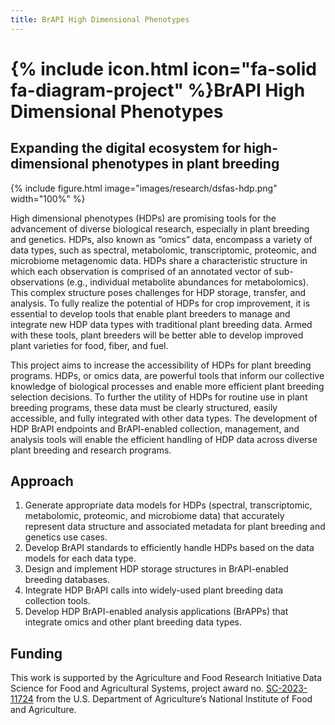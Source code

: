 ```yaml
---
title: BrAPI High Dimensional Phenotypes
---
```


# {% include icon.html icon="fa-solid fa-diagram-project" %}BrAPI High Dimensional Phenotypes

## Expanding the digital ecosystem for high-dimensional phenotypes in plant breeding

{%
  include figure.html
  image="images/research/dsfas-hdp.png"
  width="100%"
%}

High dimensional phenotypes (HDPs) are promising tools for the advancement of diverse biological research, especially in plant breeding and genetics. HDPs, also known as “omics” data, encompass a variety of data types, such as spectral, metabolomic, transcriptomic, proteomic, and microbiome metagenomic data. HDPs share a characteristic structure in which each observation is comprised of an annotated vector of sub-observations (e.g., individual metabolite abundances for metabolomics). This complex structure poses challenges for HDP storage, transfer, and analysis. To fully realize the potential of HDPs for crop improvement, it is essential to develop tools that enable plant breeders to manage and integrate new HDP data types with traditional plant breeding data. Armed with these tools, plant breeders will be better able to develop improved plant varieties for food, fiber, and fuel.

This project aims to increase the accessibility of HDPs for plant breeding programs. HDPs, or omics data, are powerful tools that inform our collective knowledge of biological processes and enable more efficient plant breeding selection decisions. To further the utility of HDPs for routine use in plant breeding programs, these data must be clearly structured, easily accessible, and fully integrated with other data types. The development of HDP BrAPI endpoints and BrAPI-enabled collection, management, and analysis tools will enable the efficient handling of HDP data across diverse plant breeding and research programs.

## Approach

1. Generate appropriate data models for HDPs (spectral, transcriptomic, metabolomic, proteomic, and microbiome data) that accurately represent data structure and associated metadata for plant breeding and genetics use cases.
2. Develop BrAPI standards to efficiently handle HDPs based on the data models for each data type.
3. Design and implement HDP storage structures in BrAPI-enabled breeding databases.
4. Integrate HDP BrAPI calls into widely-used plant breeding data collection tools.
5. Develop HDP BrAPI-enabled analysis applications (BrAPPs) that integrate omics and other plant breeding data types.

## Funding

This work is supported by the Agriculture and Food Research Initiative Data Science for Food and Agricultural Systems, project award no. [SC-2023-11724](https://portal.nifa.usda.gov/web/crisprojectpages/1032341-dsfas-partnership-high-dimensional-phenotype-data-management-and-analysis-infrastructure-for-plant-breeding.html) from the U.S. Department of Agriculture’s National Institute of Food and Agriculture.